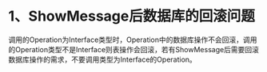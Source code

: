 # 1、ShowMessage后数据库的回滚问题

​	调用的Operation为Interface类型时，Operation中的数据库操作不会回滚，调用的Operation类型不是Interface则表操作会回滚，若有ShowMessage后需要回滚数据库操作的需求，不要调用类型为Interface的Operation。